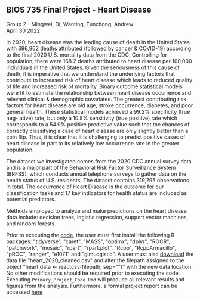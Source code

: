 BIOS 735 Final Project - Heart Disease
--------------
Group 2 - Mingwei, Di, Wanting, Eunchong, Andrew  
April 30 2022

  In 2020, heart disease was the leading cause of death in the United States with 696,962 deaths
attributed (followed by cancer & COVID-19) according to the final 2020 U.S. mortality data from
the CDC. Controlling for population, there were 168.2 deaths attributed to heart disease per 100,000
individuals in the United States. Given the seriousness of this cause of death, it is imperative that
we understand the underlying factors that contribute to increased risk of heart disease which leads
to reduced quality of life and increased risk of mortality. Binary outcome statistical models were fit
to estimate the relationship between heart disease occurrence and relevant clinical & demographic
covariates. The greatest contributing risk factors for heart disease are old age, stroke occurrence,
diabetes, and poor general health. These statistical models achieved a 99.2% specificity (true neg-
ative) rate, but only a 10.8% sensitivity (true positive) rate which corresponds to a 54.9% positive
predictive value such that the chances of correctly classifying a case of heart disease are only slightly
better than a coin flip. Thus, it is clear that it is challenging to predict positive cases of heart disease
in part to its relatively low occurrence rate in the greater population.

  The dataset we investigated comes from the 2020 CDC annual survey data and is a major part of the Behavioral Risk Factor Surveillance System (BRFSS), which conducts annual telephone surveys to gather data on the health status of U.S. residents. The dataset contains 319,795 observations in total. The occurrence of Heart Disease is the outcome for our classification tasks and 17 key indicators for health status are included as potential predictors. 

  Methods employed to analyze and make predictions on the heart disease data include: decision trees, logistic regression, support vector machines, and random forests

  Prior to executing the [code](code/Primary_Project_Code.Rmd), the user must first install the following R packages: "tidyverse", "caret", "MASS", "optimx", "dplyr", "ROCR", "patchwork", "mosaic", "rpart", "rpart.plot", "Rcpp", "RcppArmadillo", "pROC", "ranger", "e1071" and "glmLogistic". A user must also [download](https://www.kaggle.com/datasets/kamilpytlak/personal-key-indicators-of-heart-disease) the data file "heart_2020_cleaned.csv" and alter the filepath assigned to the object "heart.data <- read.csv(filepath, sep="")" with the new data location. No other modifications should be required prior to executing the code. Executing `Primary_Project_Code.Rmd` will produce all relevant results and figures from the analysis. Furthermore, a formal project report can be accessed [here](reports/BIOS735_ProjectReport_Group2.pdf)
